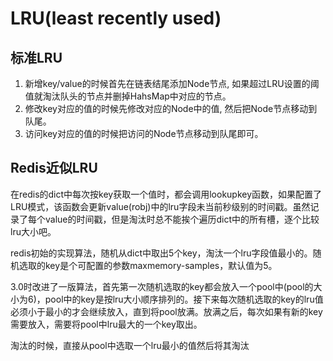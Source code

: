 # LRU(least recently used)



## 标准LRU

1. 新增key/value的时候首先在链表结尾添加Node节点, 如果超过LRU设置的阈值就淘汰队头的节点并删掉HahsMap中对应的节点。
2. 修改key对应的值的时候先修改对应的Node中的值, 然后把Node节点移动到队尾。
3. 访问key对应的值的时候把访问的Node节点移动到队尾即可。



## Redis近似LRU

在redis的dict中每次按key获取一个值时，都会调用lookupkey函数，如果配置了LRU模式，该函数会更新value(robj)中的lru字段未当前秒级别的时间戳。虽然记录了每个value的时间戳，但是淘汰时总不能挨个遍历dict中的所有槽，逐个比较lru大小吧。

redis初始的实现算法，随机从dict中取出5个key，淘汰一个lru字段值最小的。随机选取的key是个可配置的参数maxmemory-samples，默认值为5。

3.0时改进了一版算法，首先第一次随机选取的key都会放入一个pool中(pool的大小为6)，pool中的key是按lru大小顺序排列的。接下来每次随机选取的key的lru值必须小于最小的才会继续放入，直到将pool放满。放满之后，每次如果有新的key需要放入，需要将pool中lru最大的一个key取出。

淘汰的时候，直接从pool中选取一个lru最小的值然后将其淘汰